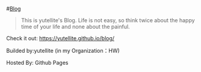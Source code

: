 #[Blog](https://yutellite.github.io/blog/)

>This is yutellite's Blog. Life is not easy, so think twice about the happy time of your life and none about the painful.

Check it out: https://yutellite.github.io/blog/

Builded by:yutellite (in my Organization：HW)

Hosted By: Github Pages
